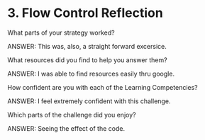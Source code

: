 # 3. Flow Control Reflection

What parts of your strategy worked?

ANSWER: This was, also, a straight forward excersice.

What resources did you find to help you answer them?

ANSWER: I was able to find resources easily thru google.

How confident are you with each of the Learning Competencies?

ANSWER: I feel extremely confident with this challenge.

Which parts of the challenge did you enjoy?

ANSWER: Seeing the effect of the code.

